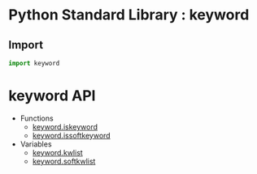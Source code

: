 Python Standard Library : keyword
=================================

Import
------
```python
import keyword
```

keyword API
===========

- Functions
    - [keyword.iskeyword](https://docs.python.org/3/library/keyword.html#keyword.iskeyword)
    - [keyword.issoftkeyword](https://docs.python.org/3/library/keyword.html#keyword.issoftkeyword)
- Variables
    - [keyword.kwlist](https://docs.python.org/3/library/keyword.html#keyword.kwlist)
    - [keyword.softkwlist](https://docs.python.org/3/library/keyword.html#keyword.softkwlist)